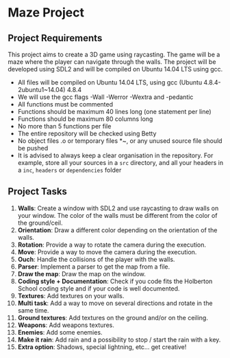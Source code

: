 # Maze Project

## Project Requirements

This project aims to create a 3D game using raycasting. The game will be a maze where the player can navigate through the walls. The project will be developed using SDL2 and will be compiled on Ubuntu 14.04 LTS using gcc.

- All files will be compiled on Ubuntu 14.04 LTS, using gcc (Ubuntu 4.8.4-2ubuntu1~14.04) 4.8.4
- We will use the gcc flags -Wall -Werror -Wextra and -pedantic
- All functions must be commented
- Functions should be maximum 40 lines long (one statement per line)
- Functions should be maximum 80 columns long
- No more than 5 functions per file
- The entire repository will be checked using Betty
- No object files .o or temporary files *~, or any unused source file should be pushed
- It is advised to always keep a clear organisation in the repository. For example, store all your sources in a `src` directory, and all your headers in a `inc`, `headers` or `dependencies` folder

## Project Tasks

1. **Walls**: Create a window with SDL2 and use raycasting to draw walls on your window. The color of the walls must be different from the color of the ground/ceil.
2. **Orientation**: Draw a different color depending on the orientation of the walls.
3. **Rotation**: Provide a way to rotate the camera during the execution.
4. **Move**: Provide a way to move the camera during the execution.
5. **Ouch**: Handle the collisions of the player with the walls.
6. **Parser**: Implement a parser to get the map from a file.
7. **Draw the map**: Draw the map on the window.
8. **Coding style + Documentation**: Check if you code fits the Holberton School coding style and if your code is well documented.
9. **Textures**: Add textures on your walls.
10. **Multi task**: Add a way to move on several directions and rotate in the same time.
11. **Ground textures**: Add textures on the ground and/or on the ceiling.
12. **Weapons**: Add weapons textures.
13. **Enemies**: Add some enemies.
14. **Make it rain**: Add rain and a possibility to stop / start the rain with a key.
15. **Extra option**: Shadows, special lightning, etc… get creative!